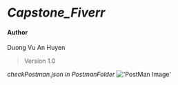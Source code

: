 # **_Capstone_Fiverr_**

#### Author

Duong Vu An Huyen

> Version 1.0

_checkPostman.json in PostmanFolder_
!['PostMan Image'](public/images/Fiverr_postman.pngs)
